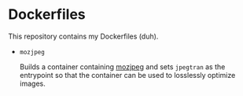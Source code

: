# Dockerfiles

This repository contains my Dockerfiles (duh).

* `mozjpeg`

    Builds a container containing [mozjpeg](https://github.com/mozilla/mozjpeg)
    and sets `jpegtran` as the entrypoint so that the container can be used to
    losslessly optimize images.

